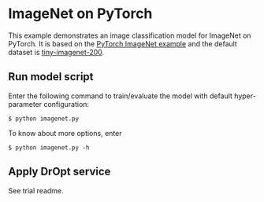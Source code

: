 # ImageNet on PyTorch
This example demonstrates an image classification model for ImageNet on PyTorch.
It is based on the [PyTorch ImageNet example][ref:imagenet] and
the default dataset is [tiny-imagenet-200][ref:ti200].


## Run model script
Enter the following command to train/evaluate the model with default
hyper-parameter configuration:
```console
$ python imagenet.py
```

To know about more options, enter
```console
$ python imagenet.py -h
```


## Apply DrOpt service
See trial readme.



[ref:imagenet]: https://github.com/pytorch/examples/tree/master/imagenet
[ref:ti200]: https://tiny-imagenet.herokuapp.com/
